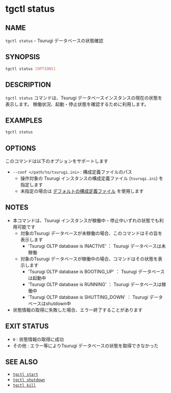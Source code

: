 # tgctl status

## NAME

`tgctl status` - Tsurugi データベースの状態確認

## SYNOPSIS

```sh
tgctl status [OPTIONS]
```

## DESCRIPTION

`tgctl status` コマンドは、Tsurugi データベースインスタンスの現在の状態を表示します。
稼働状況、起動・停止状態を確認するために利用します。

## EXAMPLES

```sh
tgctl status
```

## OPTIONS

このコマンドは以下のオプションをサポートします

* `--conf </path/to/tsurugi.ini>` : 構成定義ファイルのパス
  * 操作対象の Tsurugi インスタンスの構成定義ファイル (`tsurugi.ini`) を指定します
  * 未指定の場合は [デフォルトの構成定義ファイル](./tgctl_ja.md#構成定義ファイル) を使用します

## NOTES

* 本コマンドは、Tsurugi インスタンスが稼働中・停止中いずれの状態でも利用可能です
  * 対象のTsurugi データベースが未稼働の場合、このコマンドはその旨を表示します
    * 'Tsurugi OLTP database is INACTIVE' ： Tsurugi データベースは未稼働
  * 対象のTsurugi データベースが稼働中の場合、コマンドはその状態を表示します
    * 'Tsurugi OLTP database is BOOTING_UP' ： Tsurugi データベースは起動中
    * 'Tsurugi OLTP database is RUNNING' ： Tsurugi データベースは稼働中
    * 'Tsurugi OLTP database is SHUTTING_DOWN' ： Tsurugi データベースはshutdown中
* 状態情報の取得に失敗した場合、エラー終了することがあります

## EXIT STATUS

* `0` : 状態情報の取得に成功
* その他 : エラー等によりTsurugi データベースの状態を取得できなかった

## SEE ALSO

* [`tgctl start`](./tgctl-start_ja.md)
* [`tgctl shutdown`](./tgctl-shutdown_ja.md)
* [`tgctl kill`](./tgctl-kill_ja.md)
